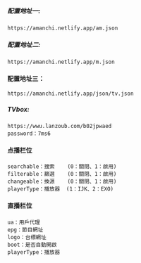 ##### 配置地址一:
```
https://amanchi.netlify.app/am.json
```

##### 配置地址二:
```
https://amanchi.netlify.app/m.json
```
#### 配置地址三：

```
https://amanchi.netlify.app/json/tv.json
```
##### TVbox:
```
https://wwu.lanzoub.com/b02jpwaed
password：7ms6
```
#### 点播栏位
```
searchable：搜索    (0：關閉、1：啟用)  
filterable：篩選    (0：關閉、1：啟用)  
changeable：換源    (0：關閉、1：啟用)
playerType：播放器  (1：IJK、2：EXO)
```
#### 直播栏位
```
ua：用戶代理
epg：節目網址
logo：台標網址
boot：是否自動開啟
playerType：播放器
```
